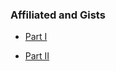 ### Affiliated and Gists

- [Part I](https://gist.github.com/ajLapid718/ca67efc0360c617e5eebb6f1342ae53e)

- [Part II](https://gist.github.com/ajLapid718/dfb48815a7472e9f6df09131bd0a7d49)
